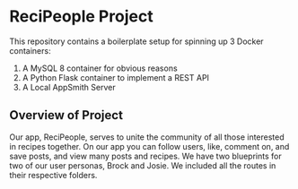# ReciPeople Project

This repository contains a boilerplate setup for spinning up 3 Docker containers: 
1. A MySQL 8 container for obvious reasons
1. A Python Flask container to implement a REST API
1. A Local AppSmith Server

## Overview of Project
Our app, ReciPeople, serves to unite the community of all those interested in recipes together. 
On our app you can follow users, like, comment on, and save posts, and view many posts and recipes.
We have two blueprints for two of our user personas, Brock and Josie. We included all the 
routes in their respective folders. 




